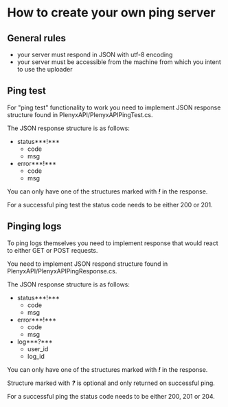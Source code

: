 # How to create your own ping server

## General rules
* your server must respond in JSON with utf-8 encoding
* your server must be accessible from the machine from which you intent to use the uploader

## Ping test
For "ping test" functionality to work you need to implement JSON response structure found in PlenyxAPI/PlenyxAPIPingTest.cs.

The JSON response structure is as follows:
* status***!***
  * code
  * msg
* error***!***
  * code
  * msg

You can only have one of the structures marked with ***!*** in the response.

For a successful ping test the status code needs to be either 200 or 201.

## Pinging logs
To ping logs themselves you need to implement response that would react to either GET or POST requests.

You need to implement JSON respond structure found in PlenyxAPI/PlenyxAPIPingResponse.cs.

The JSON response structure is as follows:
* status***!***
  * code
  * msg
* error***!***
  * code
  * msg
* log***?***
  * user_id
  * log_id

You can only have one of the structures marked with ***!*** in the response.

Structure marked with ***?*** is optional and only returned on successful ping.

For a successful ping the status code needs to be either 200, 201 or 204.